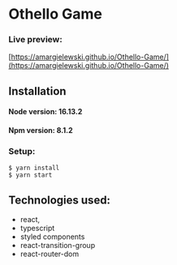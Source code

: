 # Othello Game

### Live preview:

[https://amargielewski.github.io/Othello-Game/](https://amargielewski.github.io/Othello-Game/)

## Installation

#### Node version: 16.13.2

#### Npm version: 8.1.2

### Setup:

```console
$ yarn install
$ yarn start
```

## Technologies used:

- react,
- typescript
- styled components
- react-transition-group
- react-router-dom
